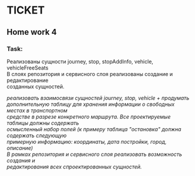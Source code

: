 # TICKET
## Home work 4


### Task: 
Реализованы сущности journey, stop, stopAddInfo, vehicle, vehicleFreeSeats<br>
В слоях репозитория и сервисного слоя реализованы создание и редактирование<br>
созданных сущностей. <br>


*реализовать взаимосвязи сущностей journey, stop, vehicle + продумать <br>
дополнительную таблицу для хранения информации о свободных местах в транспортном<br>
средстве в разрезе конкретного маршрута. Все проектируемые таблицы должны содержать<br>
осмысленный набор полей (к примеру таблица "остановка" должна содержать следующую<br> 
примерную информацию: координаты, дата постройки, город, описание)<br>
В рамках репозитория и сервисного слоя реализовать возможность создания и<br> 
редактирования всех спроектированных сущностей.*<br>


